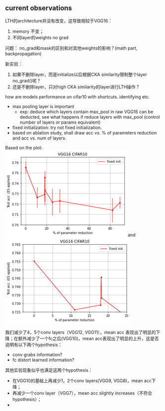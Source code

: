 ## current observations
LTH的architecture并没有改变，这导致相较于VGG16：
1. memory 不变；
2. 不同layer的weights no grad

问题： no_grad和mask的区别和对其他weights的影响？(math part, backpropagation)

新实验：
1. 如果不删除layer，而是initialize以后根据CKA similarity限制整个layer no_grad()呢？
2. 还是不删除layer，只对high CKA similarity的layer进行LTH操作？

how are models performance on cifar10 with shortcuts. identifying etc.

- max pooling layer is important
    - exp: deduce which layers contain max_pool in raw VGG16 can be deducted, see what happens if reduce layers with max_pool (control number of layers or params equivalent)
- fixed initialization: try not fixed initialization. 
- based on ablation study, shall draw acc vs. % of parameters reduction and acc vs. num of layers.

Based on the plot:<br>
![acc_vs_percent_removal](acc_percent_param.png) and <br>
![u_shape](U.png) <br>

我们减少了4，5个conv layers（VGG12, VGG11），mean acc 表现出了明显的下降；在额外减少了一个fc之后(VGG10)，mean acc表现出了明显的上升，这是否说明有以下两个hypothesis：
- conv grabs information?
- fc distort learned information?

其他实验现象似乎也满足这两个hypothesis：
- 在VGG10的基础上再减少1，2个conv layers(VGG9, VGG8)，mean acc下降；
- 再减少一个conv layer（VGG7），mean acc slightly increases（不符合hypothesis）；
- 
